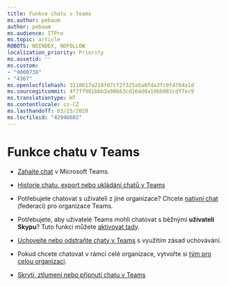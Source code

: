 ```yaml
---
title: Funkce chatu v Teams
ms.author: pebaum
author: pebaum
ms.audience: ITPro
ms.topic: article
ROBOTS: NOINDEX, NOFOLLOW
localization_priority: Priority
ms.assetid: ''
ms.custom:
- "9000738"
- "4367"
ms.openlocfilehash: 3118b17a210f07cf2f325a5a8fda3fc0f4764a1d
ms.sourcegitcommit: 4f7ff981bbb3a98663cd164d0a10bb082cdf7ec9
ms.translationtype: HT
ms.contentlocale: cs-CZ
ms.lasthandoff: 03/25/2020
ms.locfileid: "42946602"
---
```

# <a name="teams-chat-functionality"></a>Funkce chatu v Teams

- [Zahajte chat](https://support.office.com/article/start-a-chat-in-teams-0c71b32b-c050-4930-a887-5afbe742b3d8) v Microsoft Teams.

- [Historie chatu, export nebo ukládání chatů v Teams](https://docs.microsoft.com/alchemyinsights/chat-history-in-microsoft-teams)

- Potřebujete chatovat s uživateli z jiné organizace? Chcete [nativní chat](https://docs.microsoft.com/microsoftteams/native-chat-for-external-users) (federaci) pro organizace Teams.

- Potřebujete, aby uživatelé Teams mohli chatovat s běžnými **uživateli Skypu**? Tuto funkci můžete [aktivovat tady](https://docs.microsoft.com/microsoftteams/manage-external-access#step-1---enable-your-organization-to-communicate-with-another-teams-organization). 

- [Uchovejte nebo odstraňte chaty v Teams](https://docs.microsoft.com/microsoftteams/retention-policies) s využitím zásad uchovávání.

- Pokud chcete chatovat v rámci celé organizace, vytvořte si [tým pro celou organizaci](https://docs.microsoft.com/microsoftteams/create-an-org-wide-team).

- [Skrytí, ztlumení nebo připnutí chatu v Teams](https://support.office.com/article/hide-mute-or-pin-a-chat-in-teams-9aee02ef-713d-495b-8a73-9762d8e4b066)
